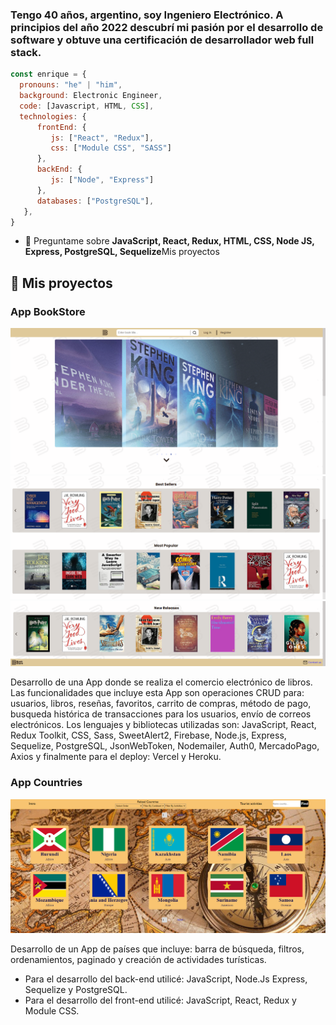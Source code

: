 <h3 align="left">Tengo 40 años, argentino, soy Ingeniero Electrónico. A principios del año 2022 descubrí mi pasión por el desarrollo de software y obtuve una certificación de desarrollador web full stack.</h3>

```js
const enrique = {
  pronouns: "he" | "him",
  background: Electronic Engineer,
  code: [Javascript, HTML, CSS],
  technologies: {
      frontEnd: {
         js: ["React", "Redux"],
         css: ["Module CSS", "SASS"]
      },
      backEnd: {
         js: ["Node", "Express"]
      },
      databases: ["PostgreSQL"],
   },  
}
``` 
- 💬 Preguntame sobre **JavaScript, React, Redux, HTML, CSS, Node JS, Express, PostgreSQL, Sequelize**Mis proyectos

## :pushpin: Mis proyectos

<h3>App BookStore</h3>
<p>
<a><img src="https://github.com/Quique40/quique40/blob/main/images/book_01.png"></a>
<a><img src="https://github.com/Quique40/quique40/blob/main/images/book_02.png"></a>
<a><img src="https://github.com/Quique40/quique40/blob/main/images/book_03.png"></a>
</p>

<p>Desarrollo de una App donde se realiza el comercio electrónico de libros.
Las funcionalidades que incluye esta App son operaciones CRUD para: usuarios, libros, reseñas, favoritos, carrito de compras, método de pago, busqueda histórica de transacciones para los usuarios, envío de correos electrónicos.
Los lenguajes y bibliotecas utilizadas son: JavaScript, React, Redux Toolkit, CSS, Sass, SweetAlert2, Firebase, Node.js, Express, Sequelize, PostgreSQL, JsonWebToken, Nodemailer, Auth0, MercadoPago, Axios y finalmente para el deploy: Vercel y Heroku.</p>

<h3>App Countries</h3>

<p>
<a><img src="https://github.com/Quique40/quique40/blob/main/images/appCountries.png"></a>
</p>

<p>Desarrollo de un App de países que incluye: barra de búsqueda, filtros, ordenamientos, paginado y creación de actividades turísticas.</p>
<ul>
<li>Para el desarrollo del back-end utilicé: JavaScript, Node.Js Express, Sequelize y PostgreSQL.
<li>Para el desarrollo del front-end utilicé: JavaScript, React, Redux y Module CSS.
</ul>